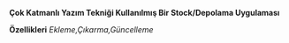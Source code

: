 **Çok Katmanlı Yazım Tekniği Kullanılmış Bir Stock/Depolama Uygulaması**

**Özellikleri**
*Ekleme,Çıkarma,Güncelleme*
